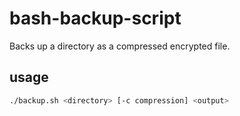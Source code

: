 # bash-backup-script
Backs up a directory as a compressed encrypted file.

## usage
```bash
./backup.sh <directory> [-c compression] <output>
